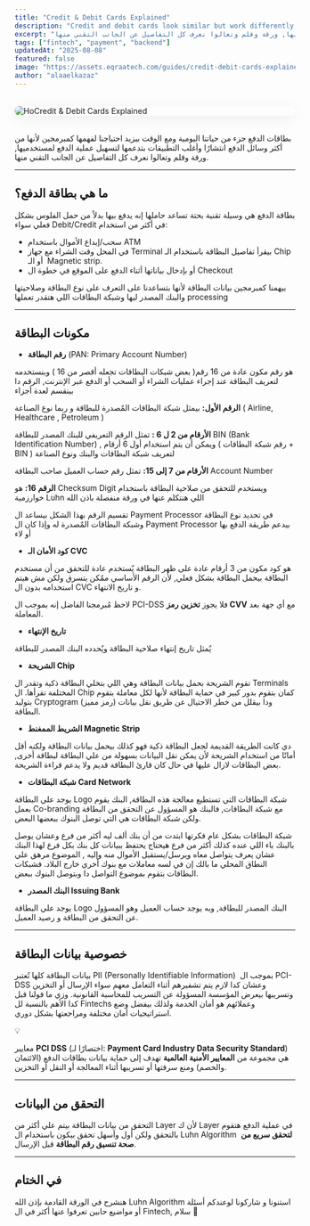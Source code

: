 ```yaml
---
title: "Credit & Debit Cards Explained"
description: "Credit and debit cards look similar but work differently. Credit cards let you borrow funds up to a limit, while debit cards draw directly from your bank account. This guide explains how each works, their benefits, and when to use them."
excerpt: "بطاقات الدفع جزء من حياتنا اليومية ومع الوقت بيزيد احتياجنا لفهمها كمبرمجين لأنها من أكثر وسائل الدفع انتشارًا وأغلب التطبيقات بتدعمها لتسهيل عملية الدفع لمستخدميها, ورقة وقلم وتعالوا نعرف كل التفاصيل عن الجانب التقني منها."
tags: ["fintech", "payment", "backend"]
updatedAt: "2025-08-08"
featured: false
image: "https://assets.eqraatech.com/guides/credit-debit-cards-explained.png"
author: "alaaelkazaz"
---
```


<img src="https://assets.eqraatech.com/guides/credit-debit-cards-explained.png" alt="HoCredit & Debit Cards Explained" ondragstart="return false;" oncontextmenu="return false;" style="display: block; margin: 2rem auto; border-radius: 1rem; box-shadow: 0 4px 24px 0 rgba(0,0,0,0.08);" />

بطاقات الدفع جزء من حياتنا اليومية ومع الوقت بيزيد احتياجنا لفهمها كمبرمجين لأنها من أكثر وسائل الدفع انتشارًا وأغلب التطبيقات بتدعمها لتسهيل عملية الدفع لمستخدميها, ورقة وقلم وتعالوا نعرف كل التفاصيل عن الجانب التقني منها.

---

## ما هي بطاقة الدفع؟

بطاقة الدفع هي وسيلة تقنية بحتة تساعد حاملها إنه يدفع بيها بدلاً من حمل الفلوس بشكل فعلي سواء Debit/Credit في أكثر من استخدام:

- سحب/إيداع الأموال باستخدام ATM
- في المحل وقت الشراء مع جهاز Terminal بيقرأ تفاصيل البطاقة باستخدام الـ Chip أو الـ  Magnetic strip.
- أو بإدخال بياناتها أثناء الدفع على الموقع في خطوة ال Checkout

بيهمنا كمبرمجين بيانات البطاقة لأنها بتساعدنا على التعرف على نوع البطاقة وصلاحيتها والبنك المصدر ليها وشبكة البطاقات اللي هتقدر تعملها processing 

---

## مكونات البطاقة

- **رقم البطاقة** (PAN: Primary Account Number)

هو رقم مكون عادة من 16 رقم( بعض شبكات البطاقات تجعله أقصر من 16 ) وبنستخدمه لتعريف البطاقة عند إجراء عمليات الشراء أو السحب أو الدفع عبر الإنترنت, الرقم دا بينقسم لعدة أجزاء 

**الرقم الأول:** بيمثل شبكة البطاقات المٌصدرة للبطاقة و ربما نوع الصناعة ( Airline, Healthcare , Petroleum )

**الأرقام من 2 ل 6 :** تمثل الرقم التعريفي للبنك المصدر للبطاقة BIN (Bank Identification Number) , ويمكن أن يتم استخدام أول 6 أرقام ( رقم شبكة البطاقات + BIN ) لتعريف شبكة البطاقات والبنك ونوع الصناعة 

**الأرقام من 7 إلى 15:** تمثل رقم حساب العميل صاحب البطاقة Account Number 

**الرقم 16:** هو Checksum Digit ويستخدم للتحقق من صلاحية البطاقة باستخدام خوارزمية Luhn اللي هنتكلم عنها في ورقة منفصلة باذن الله 

تقسيم الرقم بهذا الشكل بيساعد ال Payment Processor في تحديد نوع البطاقة وشبكة البطاقات المٌصدرة له وإذا كان ال Payment Processor بيدعم طريقة الدفع بها أو لاء

- **كود الأمان الـ CVC** 

هو كود مكون من 3 أرقام عادة على ظهر البطاقة يٌستخدم عادة للتحقق من أن مستخدم البطاقة بيحمل البطاقة بشكل فعلي, لأن الرقم الأساسي ممٌكن يتسرق ولكن مش هيتم استخدامه بدون ال CVC و تاريخ الانتهاء.

لاحظ مُبرمجنا الفاضل إنه بموجب ال PCI-DSS فلا يجوز **تخزين رمز CVV** مع أي جهة بعد المعاملة.

- **تاريخ الإنتهاء**

يٌمثل تاريخ إنتهاء صلاحية البطاقة ويٌحدده البنك المصدر للبطاقة

- **الشريحة Chip**

تقوم الشريحة بحمل بيانات البطاقة وهي اللي بتخلي البطاقة ذكية وتقدر ال Terminals المختلفة تقرأها. ال Chip كمان بتقوم بدور كبير في حماية البطاقة لأنها لكل معاملة بتقوم بتوليد Cryptogram (رمز مميز) ودا بيقلل من خطر الاحتيال عن طريق نقل بيانات البطاقة.

- **الشريط الممغنط Magnetic Strip** 

دي كانت الطريقة القديمة لجعل البطاقة ذكية فهو كذلك بيحمل بيانات البطاقة ولكنه أقل أمانًا من استخدام الشريحة لأن يمكن نقل البيانات بسهولة من علي البطاقة لبطاقة أخرى, بعض البطاقات لازال عليها في حال كان قارئ البطاقة قديم ولا يدعم قراءة الشريحة.

- **شبكة البطاقات Card Network**

يوجد علي البطاقة Logo شبكة البطاقات التي تستطيع معالجة هذه البطاقة, البنك يقوم بعمل Co-branding مع شبكة البطاقات, فالبنك هو المسؤول عن التحقق من البطاقة ولكن شبكة البطاقات هي التي توصل البنوك ببعضها البعض.

شبكة البطاقات بشكل عام فكرتها ابتدت من أن بنك ألف ليه أكثر من فرع وعشان يوصل بالبنك باء اللي عنده كذلك أكثر من فرع هيحتاج يحتفظ ببيانات كل بنك بكل فرع لهذا البنك عشان يعرف يتواصل معاه ويرسل/يستقبل الأموال منه وإليه , الموضوع مرهق علي النطاق المحلي ما بالك إن في لسه معاملات مع بنوك أخري خارج البلاد. فشبكات البطاقات بتقوم بموضوع التواصل دا وبتوصل البنوك ببعض.

- **البنك المصدر Issuing Bank**

يوجد علي البطاقة Logo البنك المصدر للبطاقة, وبه يوجد حساب العميل وهو المسؤول عن التحقق من البطاقة و رصيد العميل.

---

## **خصوصية بيانات البطاقة**

بيانات البطاقة كلها تُعتبر PII (Personally Identifiable Information)  بموجب ال PCI-DSS وعشان كدا لازم يتم تشفيرهم أثناء التعامل معهم سواء الإرسال أو التخزين وتسريبها بيعرض المؤسسة المسؤولة عن التسريب للمحاسبة القانونية. وزي ما قولنا قبل كدا الأهم بالنسبة لل Fintechs وعملائهم هو أمان الخدمة ولذلك بيفضل وضع استراتيجيات أمان مختلفة ومراجعتها بشكل دوري.

💡

معايير ****PCI DSS**** (اختصارًا لـ: ****Payment Card Industry Data Security Standard****) هي مجموعة من ****المعايير الأمنية العالمية**** تهدف إلى حماية بيانات بطاقات الدفع (الائتمان والخصم) ومنع سرقتها أو تسريبها أثناء المعالجة أو النقل أو التخزين.

---

## **التحقق من البيانات** 

التحقق من بيانات البطاقة بيتم علي أكثر من Layer لأن ك Layer في عملية الدفع هتقوم بالتحقق ولكن أول وأسهل تحقق بيكون باستخدام ال Luhn Algorithm  **لتحقق سريع من صحة تنسيق رقم البطاقة** قبل الإرسال.

---

## في الختام

هنشرح في الورقة القادمة بإذن الله Luhn Algorithm استنونا و شاركونا لوعندكم أسئلة أو مواضيع حابين تعرفوا عنها أكثر في ال Fintech, سلام 👋